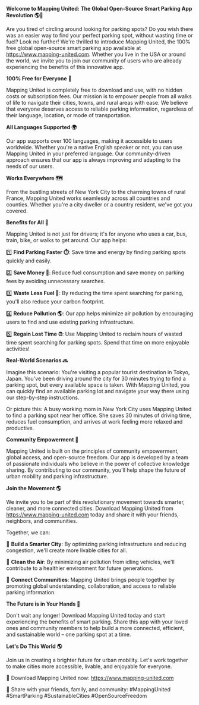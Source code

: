 **Welcome to Mapping United: The Global Open-Source Smart Parking App Revolution 🌎🚗**

Are you tired of circling around looking for parking spots? Do you wish there was an easier way to find your perfect parking spot, without wasting time or fuel? Look no further! We're thrilled to introduce Mapping United, the 100% free global open-source smart parking app available at https://www.mapping-united.com. Whether you live in the USA or around the world, we invite you to join our community of users who are already experiencing the benefits of this innovative app.

**100% Free for Everyone 🎁**

Mapping United is completely free to download and use, with no hidden costs or subscription fees. Our mission is to empower people from all walks of life to navigate their cities, towns, and rural areas with ease. We believe that everyone deserves access to reliable parking information, regardless of their language, location, or mode of transportation.

**All Languages Supported 🌍**

Our app supports over 100 languages, making it accessible to users worldwide. Whether you're a native English speaker or not, you can use Mapping United in your preferred language. Our community-driven approach ensures that our app is always improving and adapting to the needs of our users.

**Works Everywhere 🗺️**

From the bustling streets of New York City to the charming towns of rural France, Mapping United works seamlessly across all countries and counties. Whether you're a city dweller or a country resident, we've got you covered.

**Benefits for All 💚**

Mapping United is not just for drivers; it's for anyone who uses a car, bus, train, bike, or walks to get around. Our app helps:

1️⃣ **Find Parking Faster ⏱️**: Save time and energy by finding parking spots quickly and easily.

2️⃣ **Save Money 💸**: Reduce fuel consumption and save money on parking fees by avoiding unnecessary searches.

3️⃣ **Waste Less Fuel 🚀**: By reducing the time spent searching for parking, you'll also reduce your carbon footprint.

4️⃣ **Reduce Pollution 🌎**: Our app helps minimize air pollution by encouraging users to find and use existing parking infrastructure.

5️⃣ **Regain Lost Time ⏰**: Use Mapping United to reclaim hours of wasted time spent searching for parking spots. Spend that time on more enjoyable activities!

**Real-World Scenarios 🔜**

Imagine this scenario: You're visiting a popular tourist destination in Tokyo, Japan. You've been driving around the city for 30 minutes trying to find a parking spot, but every available space is taken. With Mapping United, you can quickly find an available parking lot and navigate your way there using our step-by-step instructions.

Or picture this: A busy working mom in New York City uses Mapping United to find a parking spot near her office. She saves 30 minutes of driving time, reduces fuel consumption, and arrives at work feeling more relaxed and productive.

**Community Empowerment 🌟**

Mapping United is built on the principles of community empowerment, global access, and open-source freedom. Our app is developed by a team of passionate individuals who believe in the power of collective knowledge sharing. By contributing to our community, you'll help shape the future of urban mobility and parking infrastructure.

**Join the Movement 🌎**

We invite you to be part of this revolutionary movement towards smarter, cleaner, and more connected cities. Download Mapping United from https://www.mapping-united.com today and share it with your friends, neighbors, and communities.

Together, we can:

🌟 **Build a Smarter City**: By optimizing parking infrastructure and reducing congestion, we'll create more livable cities for all.

💚 **Clean the Air**: By minimizing air pollution from idling vehicles, we'll contribute to a healthier environment for future generations.

👫 **Connect Communities**: Mapping United brings people together by promoting global understanding, collaboration, and access to reliable parking information.

**The Future is in Your Hands 🌟**

Don't wait any longer! Download Mapping United today and start experiencing the benefits of smart parking. Share this app with your loved ones and community members to help build a more connected, efficient, and sustainable world – one parking spot at a time.

**Let's Do This World 🌎**

Join us in creating a brighter future for urban mobility. Let's work together to make cities more accessible, livable, and enjoyable for everyone.

📲 Download Mapping United now: https://www.mapping-united.com

💬 Share with your friends, family, and community: #MappingUnited #SmartParking #SustainableCities #OpenSourceFreedom